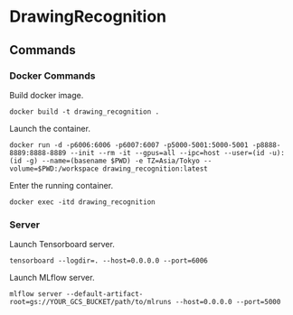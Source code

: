 # DrawingRecognition

## Commands

### Docker Commands

Build docker image.
```
docker build -t drawing_recognition .
```
Launch the container.
```
docker run -d -p6006:6006 -p6007:6007 -p5000-5001:5000-5001 -p8888-8889:8888-8889 --init --rm -it --gpus=all --ipc=host --user=(id -u):(id -g) --name=(basename $PWD) -e TZ=Asia/Tokyo --volume=$PWD:/workspace drawing_recognition:latest
```
Enter the running container.
```
docker exec -itd drawing_recognition
```

### Server

Launch Tensorboard server.
```
tensorboard --logdir=. --host=0.0.0.0 --port=6006
```
Launch MLflow server.
```
mlflow server --default-artifact-root=gs://YOUR_GCS_BUCKET/path/to/mlruns --host=0.0.0.0 --port=5000
```
